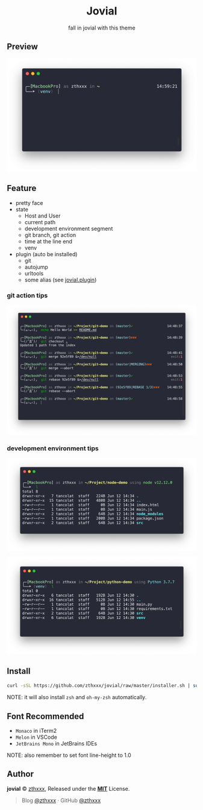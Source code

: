 <h1 align="center">Jovial</h1>

<p align="center">fall in jovial with this theme</p>

## Preview

![jovial](./docs/jovial.png)


## Feature

- pretty face
- state
  - Host and User
  - current path
  - development environment segment
  - git branch, git action
  - time at the line end
  - venv
- plugin (auto be installed)
  - git
  - autojump
  - urltools
  - some alias (see [jovial.plugin](./jovial.plugin.zsh))

### git action tips

![jovial-git-action](./docs/jovial-git-action.png)

### development environment tips

![jovial-node-prompt](./docs/jovial-node-prompt.png)

![jovial-python-prompt](./docs/jovial-python-prompt.png)


## Install

```bash
curl -sSL https://github.com/zthxxx/jovial/raw/master/installer.sh | sudo -E bash -s $USER
```

NOTE: it will also install `zsh` and `oh-my-zsh` automatically.

## Font Recommended

- `Monaco` in iTerm2
- `Melon` in VSCode
- `JetBrains Mono` in JetBrains IDEs

NOTE: also remember to set font line-height to 1.0

## Author

**jovial** © [zthxxx](https://github.com/zthxxx), Released under the **[MIT](./LICENSE)** License.

> Blog [@zthxxx](https://blog.zthxxx.me) · GitHub [@zthxxx](https://github.com/zthxxx)
